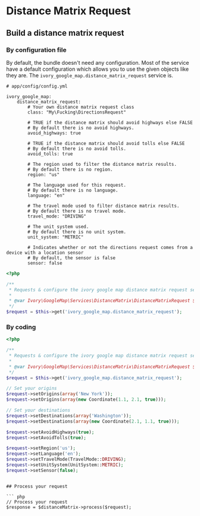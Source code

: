 # Distance Matrix Request

## Build a distance matrix request

### By configuration file

By default, the bundle doesn't need any configuration. Most of the service have a default configuration which allows
you to use the given objects like they are. The ``ivory_google_map.distance_matrix_request`` service is.

```
# app/config/config.yml

ivory_google_map:
    distance_matrix_request:
        # Your own distance matrix request class
        class: "My\Fucking\DirectionsRequest"

        # TRUE if the distance matrix should avoid highways else FALSE
        # By default there is no avoid highways.
        avoid_highways: true

        # TRUE if the distance matrix should avoid tolls else FALSE
        # By default there is no avoid tolls.
        avoid_tolls: true

        # The region used to filter the distance matrix results.
        # By default there is no region.
        region: "us"

        # The language used for this request.
        # By default there is no language.
        language: "en"

        # The travel mode used to filter distance matrix results.
        # By default there is no travel mode.
        travel_mode: "DRIVING"

        # The unit system used.
        # By default there is no unit system.
        unit_system: "METRIC"

        # Indicates whether or not the directions request comes from a device with a location sensor
        # By default, the sensor is false
        sensor: false
```

``` php
<?php

/**
 * Requests & configure the ivory google map distance matrix request service
 *
 * @var Ivory\GoogleMap\Services\DistanceMatrix\DistanceMatrixRequest $request
 */
$request = $this->get('ivory_google_map.distance_matrix_request');
```

### By coding

``` php
<?php

/**
 * Requests & configure the ivory google map distance matrix request service
 *
 * @var Ivory\GoogleMap\Services\DistanceMatrix\DistanceMatrixRequest $request
 */
$request = $this->get('ivory_google_map.distance_matrix_request');

// Set your origins
$request->setOrigins(array('New York'));
$request->setOrigins(array(new Coordinate(1.1, 2.1, true)));

// Set your destinations
$request->setDestinations(array('Washington'));
$request->setDestinations(array(new Coordinate(2.1, 1.1, true)));

$request->setAvoidHighways(true);
$request->setAvoidTolls(true);

$request->setRegion('us');
$request->setLanguage('en');
$request->setTravelMode(TravelMode::DRIVING);
$request->setUnitSystem(UnitSystem::METRIC);
$request->setSensor(false);
```
```

## Process your request

``` php
// Process your request
$response = $distanceMatrix->process($request);
```
